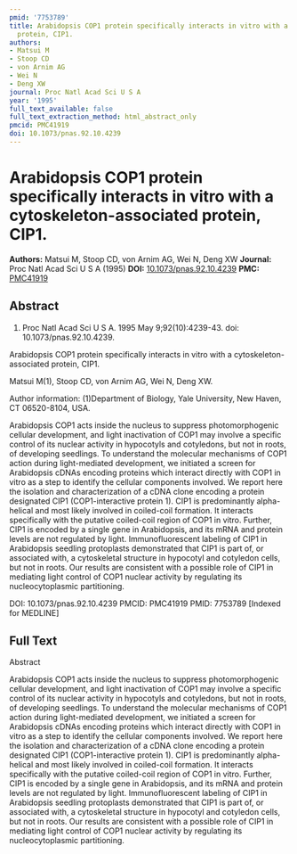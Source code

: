 ```yaml
---
pmid: '7753789'
title: Arabidopsis COP1 protein specifically interacts in vitro with a cytoskeleton-associated
  protein, CIP1.
authors:
- Matsui M
- Stoop CD
- von Arnim AG
- Wei N
- Deng XW
journal: Proc Natl Acad Sci U S A
year: '1995'
full_text_available: false
full_text_extraction_method: html_abstract_only
pmcid: PMC41919
doi: 10.1073/pnas.92.10.4239
---
```


# Arabidopsis COP1 protein specifically interacts in vitro with a cytoskeleton-associated protein, CIP1.
**Authors:** Matsui M, Stoop CD, von Arnim AG, Wei N, Deng XW
**Journal:** Proc Natl Acad Sci U S A (1995)
**DOI:** [10.1073/pnas.92.10.4239](https://doi.org/10.1073/pnas.92.10.4239)
**PMC:** [PMC41919](https://www.ncbi.nlm.nih.gov/pmc/articles/PMC41919/)

## Abstract

1. Proc Natl Acad Sci U S A. 1995 May 9;92(10):4239-43. doi: 
10.1073/pnas.92.10.4239.

Arabidopsis COP1 protein specifically interacts in vitro with a 
cytoskeleton-associated protein, CIP1.

Matsui M(1), Stoop CD, von Arnim AG, Wei N, Deng XW.

Author information:
(1)Department of Biology, Yale University, New Haven, CT 06520-8104, USA.

Arabidopsis COP1 acts inside the nucleus to suppress photomorphogenic cellular 
development, and light inactivation of COP1 may involve a specific control of 
its nuclear activity in hypocotyls and cotyledons, but not in roots, of 
developing seedlings. To understand the molecular mechanisms of COP1 action 
during light-mediated development, we initiated a screen for Arabidopsis cDNAs 
encoding proteins which interact directly with COP1 in vitro as a step to 
identify the cellular components involved. We report here the isolation and 
characterization of a cDNA clone encoding a protein designated CIP1 
(COP1-interactive protein 1). CIP1 is predominantly alpha-helical and most 
likely involved in coiled-coil formation. It interacts specifically with the 
putative coiled-coil region of COP1 in vitro. Further, CIP1 is encoded by a 
single gene in Arabidopsis, and its mRNA and protein levels are not regulated by 
light. Immunofluorescent labeling of CIP1 in Arabidopsis seedling protoplasts 
demonstrated that CIP1 is part of, or associated with, a cytoskeletal structure 
in hypocotyl and cotyledon cells, but not in roots. Our results are consistent 
with a possible role of CIP1 in mediating light control of COP1 nuclear activity 
by regulating its nucleocytoplasmic partitioning.

DOI: 10.1073/pnas.92.10.4239
PMCID: PMC41919
PMID: 7753789 [Indexed for MEDLINE]

## Full Text

Abstract

Arabidopsis COP1 acts inside the nucleus to suppress photomorphogenic cellular development, and light inactivation of COP1 may involve a specific control of its nuclear activity in hypocotyls and cotyledons, but not in roots, of developing seedlings. To understand the molecular mechanisms of COP1 action during light-mediated development, we initiated a screen for Arabidopsis cDNAs encoding proteins which interact directly with COP1 in vitro as a step to identify the cellular components involved. We report here the isolation and characterization of a cDNA clone encoding a protein designated CIP1 (COP1-interactive protein 1). CIP1 is predominantly alpha-helical and most likely involved in coiled-coil formation. It interacts specifically with the putative coiled-coil region of COP1 in vitro. Further, CIP1 is encoded by a single gene in Arabidopsis, and its mRNA and protein levels are not regulated by light. Immunofluorescent labeling of CIP1 in Arabidopsis seedling protoplasts demonstrated that CIP1 is part of, or associated with, a cytoskeletal structure in hypocotyl and cotyledon cells, but not in roots. Our results are consistent with a possible role of CIP1 in mediating light control of COP1 nuclear activity by regulating its nucleocytoplasmic partitioning.

